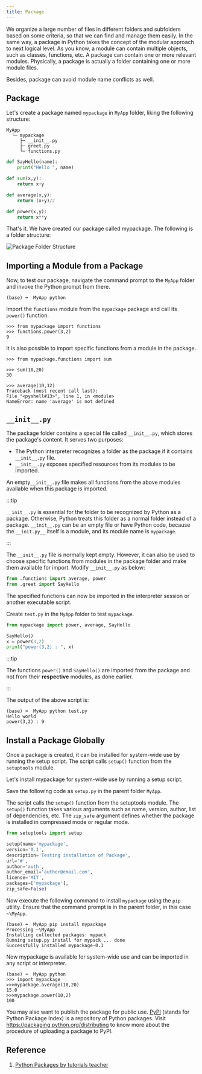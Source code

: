 ```yaml
---
title: Package
---
```


We organize a large number of files in different folders and subfolders based on some criteria, so that we can find and manage them easily. In the same way, a package in Python takes the concept of the modular approach to next logical level. As you know, a module can contain multiple objects, such as classes, functions, etc. A package can contain one or more relevant modules. Physically, a package is actually a folder containing one or more module files.

Besides, package can avoid module name conflicts as well.

## Package

Let's create a package named `mypackage` in `MyApp` folder, liking the following structure:

```text
MyApp
  └─ mypackage
     ├─ __init__.py
     ├─ greet.py
     └─ functions.py
```

```python title=greet.py
def SayHello(name):
    print("Hello ", name)
```

```python title=functions.py
def sum(x,y):
    return x+y

def average(x,y):
    return (x+y)/2

def power(x,y):
    return x**y
```

That's it. We have created our package called mypackage. The following is a folder structure:

<Img w="420" src='https://cosmos-x.oss-cn-hangzhou.aliyuncs.com/aP8x2V.jpg' alt='Package Folder Structure' legend="Figure: Package Folder Structure" />

## Importing a Module from a Package

Now, to test our package, navigate the command prompt to the `MyApp` folder and invoke the Python prompt from there.

```shell
(base) ➜  MyApp python
```

Import the `functions` module from the `mypackage` package and call its `power()` function.

```shell
>>> from mypackage import functions
>>> functions.power(3,2)
9
```

It is also possible to import specific functions from a module in the package.

```shell
>>> from mypackage.functions import sum

>>> sum(10,20)
30

>>> average(10,12)
Traceback (most recent call last):
File "<pyshell#13>", line 1, in <module>
NameError: name 'average' is not defined
```

## `__init__.py`

The package folder contains a special file called `__init__.py`, which stores the package's content. It serves two purposes:

- The Python interpreter recognizes a folder as the package if it contains `__init__.py` file.
- `__init__.py` exposes specified resources from its modules to be imported.

An empty`__init__.py` file makes all functions from the above modules available when this package is imported.

:::tip

`__init__.py` is essential for the folder to be recognized by Python as a package. Otherwise, Python treats this folder as a normal folder instead of a package. `__init__.py` can be an empty file or have Python code, because the `__init.py__` itself is a module, and its module name is `mypackage`.

:::

The `__init__.py` file is normally kept empty. However, it can also be used to choose specific functions from modules in the package folder and make them available for import. Modify `__init__.py` as below:

```python title=__init__.py
from .functions import average, power
from .greet import SayHello
```

The specified functions can now be imported in the interpreter session or another executable script.

Create `test.py` in the `MyApp` folder to test `mypackage`.

```python title=MyApp/test.py
from mypackage import power, average, SayHello

SayHello()
x = power(3,2)
print("power(3,2) : ", x)
```

:::tip

The functions `power()` and `SayHello()` are imported from the package and not from their **respective** modules, as done earlier.

:::

The output of the above script is:

```shell
(base) ➜  MyApp python test.py
Hello world
power(3,2) : 9
```

## Install a Package Globally

Once a package is created, it can be installed for system-wide use by running the setup script. The script calls `setup()` function from the `setuptools` module.

Let's install mypackage for system-wide use by running a setup script.

Save the following code as `setup.py` in the parent folder `MyApp`.

The script calls the `setup()` function from the setuptools module. The `setup()` function takes various arguments such as name, version, author, list of dependencies, etc. The `zip_safe` argument defines whether the package is installed in compressed mode or regular mode.

```python title=MyApp/setup.py
from setuptools import setup

setup(name='mypackage',
version='0.1',
description='Testing installation of Package',
url='#',
author='auth',
author_email='author@email.com',
license='MIT',
packages=['mypackage'],
zip_safe=False)
```

Now execute the following command to install `mypackage` using the `pip` utility. Ensure that the command prompt is in the parent folder, in this case `~\MyApp`.

```shell
(base) ➜  MyApp pip install mypackage
Processing ~\MyApp
Installing collected packages: mypack
Running setup.py install for mypack ... done
Successfully installed mypackage-0.1
```

Now mypackage is available for system-wide use and can be imported in any script or interpreter.

```shell
(base) ➜  MyApp python
>>> import mypackage
>>>mypackage.average(10,20)
15.0
>>>mypackage.power(10,2)
100
```

You may also want to publish the package for public use. [PyPI](https://pypi.org/) (stands for Python Package Index) is a repository of Python packages. Visit https://packaging.python.org/distributing to know more about the procedure of uploading a package to PyPI.

## Reference

1. [Python Packages by tutorials teacher](https://www.tutorialsteacher.com/python/python-package)
